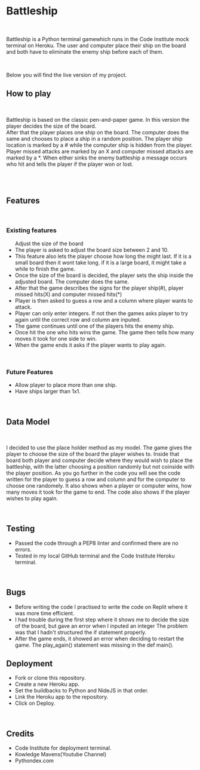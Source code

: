 <h1>Battleship</h1>
<br>
<p>Battleship is a Python terminal gamewhich runs in the Code Institute mock terminal on Heroku.
The user and computer place their ship on the board and both have to eliminate the enemy ship before each of them.</p>
<br>
<p>Below you will find the live version of my project.</p>


<h2>How to play</h2>
<br>
<p>Battleship is based on the classic pen-and-paper game. In this version the player decides the size of the board.<br>
After that the player places one ship on the board. The computer does the same and chooses to place a ship in a random position.
The player ship location is marked by a # while the computer ship is hidden from the player. Player missed attacks are marked by an X and computer missed
attacks are marked by a *. When either sinks the enemy battleship a message occurs who hit and tells the player if the player won or lost.</p>
<br><br>

<h2>Features</h2>
<br>
<h3>Existing features</h3>
<ul>Adjust the size of the board
  <li>The player is asked to adjust the board size between 2 and 10.</li>
  <li>This feature also lets the player choose how long the might last. If it is a small board then it wont take long.
  if it is a large board, it might take a while to finish the game.</li>
  <li>Once the size of the board is decided, the player sets the ship inside the adjusted board. The computer does the same.</li>
  <li>After that the game describes the signs for the player ship(#), player missed hits(X) and computer missed hits(*)</li>
  <li>Player is then asked to guess a row and a column where player wants to attack.</li>
  <li>Player can only enter integers. If not then the games asks player to try again until the correct row and column are inputed.</li>
  <li>The game continues until one of the players hits the enemy ship.</li>
  <li>Once hit the one who hits wins the game. The game then tells how many moves it took for one side to win.</li>
  <li>When the game ends it asks if the player wants to play again.</li>
</ul>

<br>
<h3>Future Features</h3>
<ul>
  <li>Allow player to place more than one ship.</li>
  <li>Have ships larger than 1x1.</li>
</ul>

<br>
<h2>Data Model</h2>
<br>
<p>I decided to use the place holder method as my model. The game gives the player to choose the size of the board the player wishes to.
Inside that board both player and computer decide where they would wish to place the battleship, with the latter choosing a position randomly but not coinside with the player position.
As you go further in the code you will see the code written for the player to guess a row and column and for the computer to choose one randomely.
It also shows when a player or computer wins, how many moves it took for the game to end.
The code also shows if the player wishes to play again.</p>

<br>
<h2>Testing</h2>
<ul>
  <li>Passed the code through a PEP8 linter and confirmed there are no errors.</li>
  <li>Tested in my local GitHub terminal and the Code Institute Heroku terminal.</li>
</ul>

<br>
<h2>Bugs</h2>
<ul>
  <li>Before writing the code I practised to write the code on Replit where it was more time efficient.</li>
  <li>I had trouble during the first step where it shows me to decide the size of the board, but gave an error when I inputed an integer
    The problem was that I hadn't structured the <action>if</action> statement properly.</li>
  <li>After the game ends, it showed an error when deciding to restart the game. The play_again() statement was missing in the def main().</li>
</ul>

<h2>Deployment</h2>
<ul>
  <li>Fork or clone this repository.</li>
  <li>Create a new Heroku app.</li>
  <li>Set the buildbacks to Python and NideJS in that order.</li>
  <li>Link the Heroku app to the repository.</li>
  <li>Click on <action>Deploy</action>.</li>
</ul>

<br>
<h2>Credits</h2>
<ul>
  <li>Code Institute for deployment terminal.</li>
  <li>Kowledge Mavens(Youtube Channel)</li>
  <li>Pythondex.com</li>
</ul>
